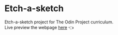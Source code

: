 # Etch-a-sketch

Etch-a-sketch project for The Odin Project curriculum.\
Live preview the webpage [here](https://uaitt.github.io/etch_a_sketch/)
:point_left:

